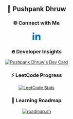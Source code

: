 <div align="center">
  <h2>🚀 Pushpank Dhruw</h2>
</div>

<!-- LinkedIn Profile -->
<div align="center">
  <h3>🌐 Connect with Me</h3>
  <a href="https://www.linkedin.com/in/%E2%9A%A1pushpank-dhruw-109935171/">
    <img src="https://github.com/ChrisCooper0/ChrisCooper0/blob/main/linkedin.svg" height="30" alt="LinkedIn"/>
  </a>
</div>

<!-- Daily.dev Dev Card -->
<div align="center">
  <h3>🔥 Developer Insights</h3>
  <a href="https://app.daily.dev/pushpank_dhruw">
    <img src="https://api.daily.dev/devcards/v2/0-VqGObpU.png?type=default&r=5zq" width="300" alt="Pushpank Dhruw's Dev Card"/>
  </a>
</div>

<!-- LeetCode Stats -->
<div align="center">
  <h3>⚡ LeetCode Progress</h3>
  <a href="https://leetcode.com/Pushpank">
    <img src="https://leetcode-stats.vercel.app/api?username=Pushpank&theme=Dark" alt="LeetCode Stats"/>
  </a>
</div>

<!-- Roadmap Progress -->
<div align="center">
  <h3>📌 Learning Roadmap</h3>
  <a href="https://roadmap.sh">
    <img src="https://roadmap.sh/card/wide/6532fd49b5d7a4eb01ed2382?variant=dark" alt="roadmap.sh"/>
  </a>
</div>
